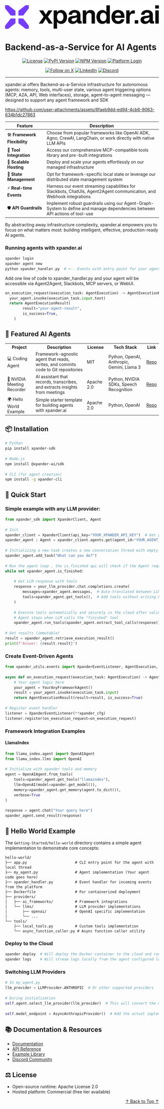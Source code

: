 <h3 align="center">
  <a name="readme-top"></a>
  <picture>
    <source media="(prefers-color-scheme: dark)" srcset="images/Purple%20Logo%20White%20text.png">
    <img
      src="images/Purple%20Logo%20Black%20Text.png"
      style="max-width: 100%; height: auto; width: auto; max-height: 170px;"
      alt="xpander.ai Logo"
    >
  </picture>
</h3>

# **Backend-as-a-Service for AI Agents**

<div align="center">
  <a href="https://github.com/xpander-ai/xpander.ai/blob/main/LICENSE"><img src="https://img.shields.io/github/license/xpander-ai/xpander.ai" alt="License"></a> <a href="https://pypi.org/project/xpander-sdk"><img src="https://img.shields.io/pypi/v/xpander-sdk" alt="PyPI Version"></a> <a href="https://npmjs.com/package/xpander-sdk"><img src="https://img.shields.io/npm/v/xpander-sdk" alt="NPM Version"></a> <a href="https://app.xpander.ai"><img src="https://img.shields.io/badge/Visit-xpander.ai-30a46c" alt="Platform Login"></a>
</div>

<div align="center">
  <p align="center">
<a href="https://x.com/xpander_ai"><img src="https://img.shields.io/badge/Follow%20on%20X-000000?style=for-the-badge&logo=x&logoColor=white" alt="Follow on X" /></a> <a href="https://www.linkedin.com/company/xpander-ai"><img src="https://img.shields.io/badge/Follow%20on%20LinkedIn-0077B5?style=for-the-badge&logo=linkedin&logoColor=white" alt="LinkedIn" /></a> <a href="https://discord.gg/CUcp4WWh5g"><img src="https://img.shields.io/badge/Join%20our%20Discord-5865F2?style=for-the-badge&logo=discord&logoColor=white" alt="Discord" /></a>
  </p>
</div>

---

xpander.ai offers Backend-as-a-Service infrastructure for autonomous agents: memory, tools, multi-user state, various agent triggering options (MCP, A2A, API, Web interfaces), storage, agent-to-agent messaging — designed to support any agent framework and SDK


https://github.com/user-attachments/assets/6faeb9dd-ed94-4cb6-9063-634b1dc27863



| Feature | Description |
|---------|-------------|
| 🛠️ **Framework Flexibility** | Choose from popular frameworks like OpenAI ADK, Agno, CrewAI, LangChain, or work directly with native LLM APIs |
| 🧰 **Tool Integration** | Access our comprehensive MCP-compatible tools library and pre-built integrations |
| 🚀 **Scalable Hosting** | Deploy and scale your agents effortlessly on our managed infrastructure |
| 💾 **State Management** | Opt for framework-specific local state or leverage our distributed state management system |
| ⚡ **Real-time Events** | Harness our event streaming capabilities for Slackbots, ChatUIs, Agent2Agent communication, and Webhook integrations |
| 🛡️ **API Guardrails** | Implement robust guardrails using our Agent-Graph-System to define and manage dependencies between API actions of tool-use |

By abstracting away infrastructure complexity, xpander.ai empowers you to focus on what matters most: building intelligent, effective, production-ready AI agents.

### Running agents with xpander.ai

```bash
xpander login
xpander agent new
python xpander_handler.py  # <-- Events with entry point for your agents
```

Add one line of code to xpander_handler.py and your agent will be accessible via Agent2Agent, Slackbots, MCP servers, or WebUI.

```python
on_execution_request(execution_task: AgentExecution) -> AgentExecutionResult:
  your_agent.invoke(execution_task.input.text)
  return AgentExecutionResult(
        result="your-agent-result",
        is_success=True,
    ) 
```


## 🌟 Featured AI Agents

<table>
  <tr>
    <th>Project</th>
    <th>Description</th>
    <th>License</th>
    <th>Tech Stack</th>
    <th>Link</th>
  </tr>
  <tr>
    <td>💻 Coding Agent</td>
    <td>Framework-agnostic agent that reads, writes, and commits code to Git repositories</td>
    <td>MIT</td>
    <td>Python, OpenAI, Anthropic, Gemini, Llama 3</td>
    <td><a href="https://github.com/xpander-ai/coding-agent">Repo</a></td>
  </tr>
  <tr>
    <td>🎥 NVIDIA Meeting Recorder</td>
    <td>AI assistant that records, transcribes, and extracts insights from meetings</td>
    <td>Apache 2.0</td>
    <td>Python, NVIDIA SDKs, Speech Recognition</td>
    <td><a href="https://github.com/xpander-ai/nvidia-meeting-recorder-agent">Repo</a></td>
  </tr>
  <tr>
    <td>🌍 Hello World Example</td>
    <td>Simple starter template for building agents with xpander.ai</td>
    <td>Apache 2.0</td>
    <td>Python, OpenAI</td>
    <td><a href="https://github.com/xpander-ai/xpander.ai/tree/main/examples/hello-world">Repo</a></td>
  </tr>
</table>

## 📦 Installation

```bash
# Python
pip install xpander-sdk

# Node.js
npm install @xpander-ai/sdk

# CLI (for agent creation)
npm install -g xpander-cli
```

## 🚀 Quick Start

### Simple example with any LLM provider:

```python
from xpander_sdk import XpanderClient, Agent

# Init
xpander_client = XpanderClient(api_key="YOUR_XPANDER_API_KEY")  # Get your API key via `xpander login`
xpander_agent : Agent = xpander_client.agents.get(agent_id="YOUR_AGENT_ID")  # Get your agent ID via `xpander agent new`

# Initializing a new task creates a new conversation thread with empty state (messages object is empty)
xpander_agent.add_task("What can you do?")

# Run the agent loop , the is_finished api will check if the Agent requested to stop
while not xpander_agent.is_finished:

    # Get LLM response with tools
    response = your_llm_provider.chat.completions.create(
        messages=xpander_agent.messages,  # Auto-translated between LLM models and frameworks and stored in the cloud
        tools=xpander_agent.get_tools(),  # Add tools without writing Function Schema using the xpander.ai Workbench
    )
    
    # Execute tools automatically and securely in the cloud after validating schema and loading user overrides and authentication
    # Agent stops when LLM calls the "finished" tool
    xpander_agent.run_tools(xpander_agent.extract_tool_calls(response))

# Get results (immutable)
result = xpander_agent.retrieve_execution_result()
print(f"Answer: {result.result}")
```

### Create Event-Driven Agents

```python
from xpander_utils.events import XpanderEventListener, AgentExecution, AgentExecutionResult

async def on_execution_request(execution_task: AgentExecution) -> AgentExecutionResult:
    # Your agent logic here
    your_agent = YourAnyFrameworkAgent()
    result = your_agent.invoke(execution_task.input)
    return AgentExecutionResult(result=result, is_success=True)

# Register event handler
listener = XpanderEventListener(**xpander_cfg)
listener.register(on_execution_request=on_execution_request)
```

### Framework Integration Examples

#### LlamaIndex

```python
from llama_index.agent import OpenAIAgent
from llama_index.llms import OpenAI

# Initialize with xpander tools and memory
agent = OpenAIAgent.from_tools(
    tools=xpander_agent.get_tools("llamaindex"),
    llm=OpenAI(model=xpander.get_model()),
    memory=xpander_agent.get_memory(agent.to_dict()),
    verbose=True
)

response = agent.chat("Your query here")
xpander_agent.send_result(response)
```

## 🧩 Hello World Example

The `Getting-Started/hello-world` directory contains a simple agent implementation to demonstrate core concepts:

```
hello-world/
├── app.py                      # CLI entry point for the agent with local thread
├── my_agent.py                 # Agent implementation (Your agent code goes here)
├── xpander_handler.py          # Event handler for incoming events from the platform
├── Dockerfile                  # For containerized deployment
├── providers/
│   ├── ai_frameworks/          # Framework integrations
│   └── llms/                   # LLM provider implementations
│       ├── openai/             # OpenAI specific implementation
│       └── ...
└── tools/
    ├── local_tools.py          # Custom tools implementation
    └── async_function_caller.py # Async function caller utility
```

### Deploy to the Cloud

```bash
xpander deploy  # Will deploy the Docker container to the cloud and run it via the xpander_handler.py file
xpander logs    # Will stream logs locally from the agent configured locally
```

### Switching LLM Providers

```python
# In my_agent.py
llm_provider = LLMProvider.ANTHROPIC  # Or other supported providers

# During initialization
self.agent.select_llm_provider(llm_provider)  # This will convert the messages and tools objects to the specific LLM format

self.model_endpoint = AsyncAnthropicProvider()  # Add the actual implementation of the model invoke
```

## 📚 Documentation & Resources

- [Documentation](https://docs.xpander.ai)  
- [API Reference](https://docs.xpander.ai/api-reference/07-sdk)  
- [Example Library](https://github.com/xpander-ai/xpander.ai/tree/main/examples)  
- [Discord Community](https://discord.gg/CUcp4WWh5g)  

## ⚖️ License

- Open-source runtime: Apache License 2.0
- Hosted platform: Commercial (free tier available)

<p align="right">
    <a href="#readme-top">
        ↑ Back to Top ↑
    </a>
</p>
